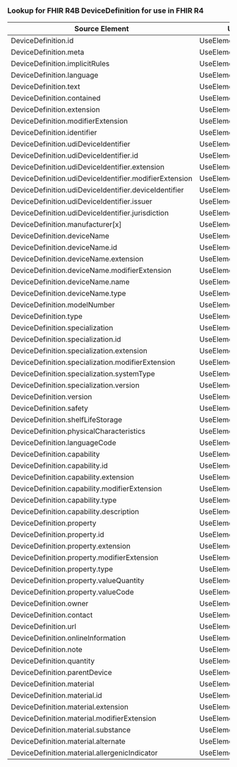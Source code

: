### Lookup for FHIR R4B DeviceDefinition for use in FHIR R4

| Source Element | Usage | Target |
| -------------- | ----- | ------ |
| DeviceDefinition.id | UseElementSameName | DeviceDefinition.id |
| DeviceDefinition.meta | UseElementSameName | DeviceDefinition.meta |
| DeviceDefinition.implicitRules | UseElementSameName | DeviceDefinition.implicitRules |
| DeviceDefinition.language | UseElementSameName | DeviceDefinition.language |
| DeviceDefinition.text | UseElementSameName | DeviceDefinition.text |
| DeviceDefinition.contained | UseElementSameName | DeviceDefinition.contained |
| DeviceDefinition.extension | UseElementSameName | DeviceDefinition.extension |
| DeviceDefinition.modifierExtension | UseElementSameName | DeviceDefinition.modifierExtension |
| DeviceDefinition.identifier | UseElementSameName | DeviceDefinition.identifier |
| DeviceDefinition.udiDeviceIdentifier | UseElementSameName | DeviceDefinition.udiDeviceIdentifier |
| DeviceDefinition.udiDeviceIdentifier.id | UseElementSameName | DeviceDefinition.udiDeviceIdentifier.id |
| DeviceDefinition.udiDeviceIdentifier.extension | UseElementSameName | DeviceDefinition.udiDeviceIdentifier.extension |
| DeviceDefinition.udiDeviceIdentifier.modifierExtension | UseElementSameName | DeviceDefinition.udiDeviceIdentifier.modifierExtension |
| DeviceDefinition.udiDeviceIdentifier.deviceIdentifier | UseElementSameName | DeviceDefinition.udiDeviceIdentifier.deviceIdentifier |
| DeviceDefinition.udiDeviceIdentifier.issuer | UseElementSameName | DeviceDefinition.udiDeviceIdentifier.issuer |
| DeviceDefinition.udiDeviceIdentifier.jurisdiction | UseElementSameName | DeviceDefinition.udiDeviceIdentifier.jurisdiction |
| DeviceDefinition.manufacturer[x] | UseElementRenamed | DeviceDefinition.manufacturer[x] |
| DeviceDefinition.deviceName | UseElementSameName | DeviceDefinition.deviceName |
| DeviceDefinition.deviceName.id | UseElementSameName | DeviceDefinition.deviceName.id |
| DeviceDefinition.deviceName.extension | UseElementSameName | DeviceDefinition.deviceName.extension |
| DeviceDefinition.deviceName.modifierExtension | UseElementSameName | DeviceDefinition.deviceName.modifierExtension |
| DeviceDefinition.deviceName.name | UseElementSameName | DeviceDefinition.deviceName.name |
| DeviceDefinition.deviceName.type | UseElementSameName | DeviceDefinition.deviceName.type |
| DeviceDefinition.modelNumber | UseElementSameName | DeviceDefinition.modelNumber |
| DeviceDefinition.type | UseElementRenamed | DeviceDefinition.type |
| DeviceDefinition.specialization | UseElementRenamed | DeviceDefinition.specialization |
| DeviceDefinition.specialization.id | UseElementRenamed | DeviceDefinition.specialization.id |
| DeviceDefinition.specialization.extension | UseElementRenamed | DeviceDefinition.specialization.extension |
| DeviceDefinition.specialization.modifierExtension | UseElementRenamed | DeviceDefinition.specialization.modifierExtension |
| DeviceDefinition.specialization.systemType | UseElementRenamed | DeviceDefinition.specialization.systemType |
| DeviceDefinition.specialization.version | UseElementRenamed | DeviceDefinition.specialization.version |
| DeviceDefinition.version | UseElementSameName | DeviceDefinition.version |
| DeviceDefinition.safety | UseElementSameName | DeviceDefinition.safety |
| DeviceDefinition.shelfLifeStorage | UseElementSameName | DeviceDefinition.shelfLifeStorage |
| DeviceDefinition.physicalCharacteristics | UseElementRenamed | DeviceDefinition.physicalCharacteristics |
| DeviceDefinition.languageCode | UseElementSameName | DeviceDefinition.languageCode |
| DeviceDefinition.capability | UseElementRenamed | DeviceDefinition.capability |
| DeviceDefinition.capability.id | UseElementRenamed | DeviceDefinition.capability.id |
| DeviceDefinition.capability.extension | UseElementRenamed | DeviceDefinition.capability.extension |
| DeviceDefinition.capability.modifierExtension | UseElementRenamed | DeviceDefinition.capability.modifierExtension |
| DeviceDefinition.capability.type | UseElementRenamed | DeviceDefinition.capability.type |
| DeviceDefinition.capability.description | UseElementRenamed | DeviceDefinition.capability.description |
| DeviceDefinition.property | UseElementSameName | DeviceDefinition.property |
| DeviceDefinition.property.id | UseElementSameName | DeviceDefinition.property.id |
| DeviceDefinition.property.extension | UseElementSameName | DeviceDefinition.property.extension |
| DeviceDefinition.property.modifierExtension | UseElementSameName | DeviceDefinition.property.modifierExtension |
| DeviceDefinition.property.type | UseElementSameName | DeviceDefinition.property.type |
| DeviceDefinition.property.valueQuantity | UseElementRenamed | DeviceDefinition.property.valueQuantity |
| DeviceDefinition.property.valueCode | UseElementRenamed | DeviceDefinition.property.valueCode |
| DeviceDefinition.owner | UseElementSameName | DeviceDefinition.owner |
| DeviceDefinition.contact | UseElementSameName | DeviceDefinition.contact |
| DeviceDefinition.url | UseElementRenamed | DeviceDefinition.url |
| DeviceDefinition.onlineInformation | UseElementRenamed | DeviceDefinition.onlineInformation |
| DeviceDefinition.note | UseElementSameName | DeviceDefinition.note |
| DeviceDefinition.quantity | UseElementRenamed | DeviceDefinition.quantity |
| DeviceDefinition.parentDevice | UseElementRenamed | DeviceDefinition.parentDevice |
| DeviceDefinition.material | UseElementSameName | DeviceDefinition.material |
| DeviceDefinition.material.id | UseElementSameName | DeviceDefinition.material.id |
| DeviceDefinition.material.extension | UseElementSameName | DeviceDefinition.material.extension |
| DeviceDefinition.material.modifierExtension | UseElementSameName | DeviceDefinition.material.modifierExtension |
| DeviceDefinition.material.substance | UseElementSameName | DeviceDefinition.material.substance |
| DeviceDefinition.material.alternate | UseElementSameName | DeviceDefinition.material.alternate |
| DeviceDefinition.material.allergenicIndicator | UseElementSameName | DeviceDefinition.material.allergenicIndicator |

